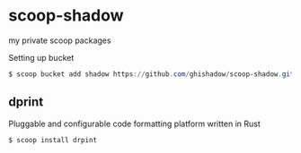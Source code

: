 # scoop-shadow
my private scoop packages

Setting up bucket

``` powershell
$ scoop bucket add shadow https://github.com/ghishadow/scoop-shadow.git

```


## dprint
Pluggable and configurable code formatting platform written in Rust

``` powershell
$ scoop install drpint

```


